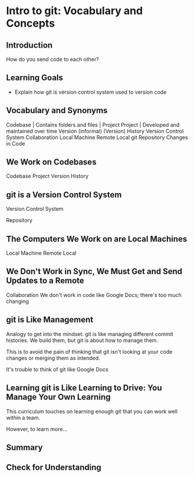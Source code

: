 # Intro to git: Vocabulary and Concepts

## Introduction

How do you send code to each other?

## Learning Goals

- Explain how git is version control system used to version code

## Vocabulary and Synonyms

Codebase | Contains folders and files | Project
Project | Developed and maintained over time
Version (informal)
(Version) History
Version Control System
Collaboration
Local Machine
Remote
Local
git
Repository
Changes in Code

## We Work on Codebases

Codebase
Project
Version
History


## git is a Version Control System

Version Control System

Repository


## The Computers We Work on are Local Machines

Local Machine
Remote
Local

## We Don't Work in Sync, We Must Get and Send Updates to a Remote

Collaboration
We don't work in code like Google Docs; there's too much changing

## git is Like Management

Analogy to get into the mindset: git is like managing different commit histories. We build them, but git is about how to manage them.

This is to avoid the pain of thinking that git isn't looking at your code changes or merging them as intended.

It's trouble to think of git like Google Docs

## Learning git is Like Learning to Drive: You Manage Your Own Learning

This curriculum touches on learning enough git that you can work well within a team.

However, to learn more...

## Summary

## Check for Understanding